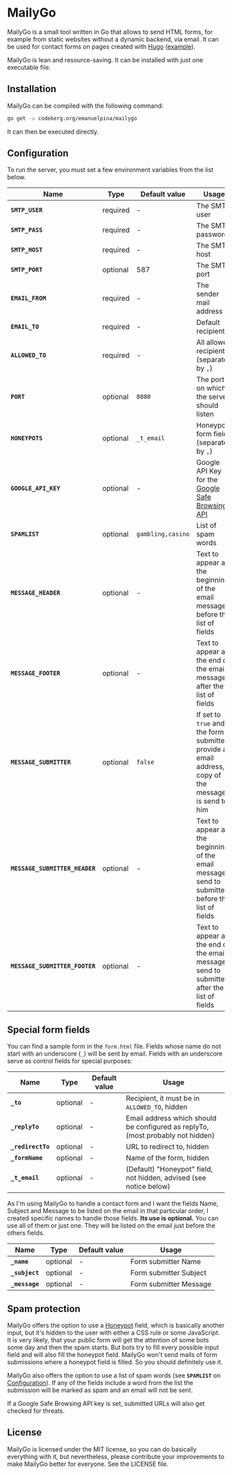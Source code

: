 # MailyGo

MailyGo is a small tool written in Go that allows to send HTML forms, for example from static websites without a dynamic backend, via email. It can be used for contact forms on pages created with [Hugo](https://gohugo.io/) ([example](https://jlelse.dev/contact/)).

MailyGo is lean and resource-saving. It can be installed with just one executable file.

## Installation

MailyGo can be compiled with the following command:

```bash
go get -u codeberg.org/emanuelpina/mailygo
```

It can then be executed directly.

## Configuration

To run the server, you must set a few environment variables from the list below.

| Name | Type | Default value | Usage |
|---|---|---|---|
| **`SMTP_USER`** | required | - | The SMTP user |
| **`SMTP_PASS`** | required | - | The SMTP password |
| **`SMTP_HOST`** | required | - | The SMTP host |
| **`SMTP_PORT`** | optional | 587 | The SMTP port |
| **`EMAIL_FROM`** | required | - | The sender mail address |
| **`EMAIL_TO`** | required | - | Default recipient |
| **`ALLOWED_TO`** | required | - | All allowed recipients (separated by `,`) |
| **`PORT`** | optional | `8080` | The port on which the server should listen |
| **`HONEYPOTS`** | optional | `_t_email` | Honeypot form fields (separated by `,`) |
| **`GOOGLE_API_KEY`** | optional | - | Google API Key for the [Google Safe Browsing API](https://developers.google.com/safe-browsing/v4/) |
| **`SPAMLIST`** | optional | `gambling,casino` | List of spam words |
| **`MESSAGE_HEADER`** | optional | - | Text to appear at the beginning of the email message, before the list of fields |
| **`MESSAGE_FOOTER`** | optional | - | Text to appear at the end of the email message, after the list of fields |
| **`MESSAGE_SUBMITTER`** | optional | `false` | If set to `true` and the form submitter provide an email address, a copy of the message is send to him |
| **`MESSAGE_SUBMITTER_HEADER`** | optional | - | Text to appear at the beginning of the email message send to submitter, before the list of fields |
| **`MESSAGE_SUBMITTER_FOOTER`** | optional | - | Text to appear at the end of the email message send to submitter, after the list of fields |

## Special form fields

You can find a sample form in the `form.html` file. Fields whose name do not start with an underscore (`_`) will be sent by email. Fields with an underscore serve as control fields for special purposes:

| Name | Type | Default value | Usage |
|---|---|---|---|
| **`_to`** | optional | - | Recipient, it must be in `ALLOWED_TO`, hidden |
| **`_replyTo`** | optional | - | Email address which should be configured as replyTo, (most probably not hidden) |
| **`_redirectTo`** | optional | - | URL to redirect to, hidden |
| **`_formName`** | optional | - | Name of the form, hidden |
| **`_t_email`** | optional | - | (Default) "Honeypot" field, not hidden, advised (see notice below) |

As I'm using MailyGo to handle a contact form and I want the fields Name, Subject and Message to be listed on the email in that particular order, I created specific names to handle those fields. **Its use is optional.** You can use all of them or just one. They will be listed on the email just before the others fields.

| Name | Type | Default value | Usage |
|---|---|---|---|
| **`_name`** | optional | - |Form submitter Name |
| **`_subject`** | optional | - |Form submitter Subject |
| **`_message`** | optional | - |Form submitter Message |

## Spam protection

MailyGo offers the option to use a [Honeypot](https://en.wikipedia.org/wiki/Honeypot\_(computing)) field, which is basically another input, but it's hidden to the user with either a CSS rule or some JavaScript. It is very likely, that your public form will get the attention of some bots some day and then the spam starts. But bots try to fill every possible input field and will also fill the honeypot field. MailyGo won't send mails of form submissions where a honeypot field is filled. So you should definitely use it.

MailyGo also offers the option to use a list of spam words (see **`SPAMLIST`** on [Configuration](/#user-content-configuration)). If any of the fields include a word from the list the submission will be marked as spam and an email will not be sent.

If a Google Safe Browsing API key is set, submitted URLs will also get checked for threats.

## License

MailyGo is licensed under the MIT license, so you can do basically everything with it, but nevertheless, please contribute your improvements to make MailyGo better for everyone. See the LICENSE file.